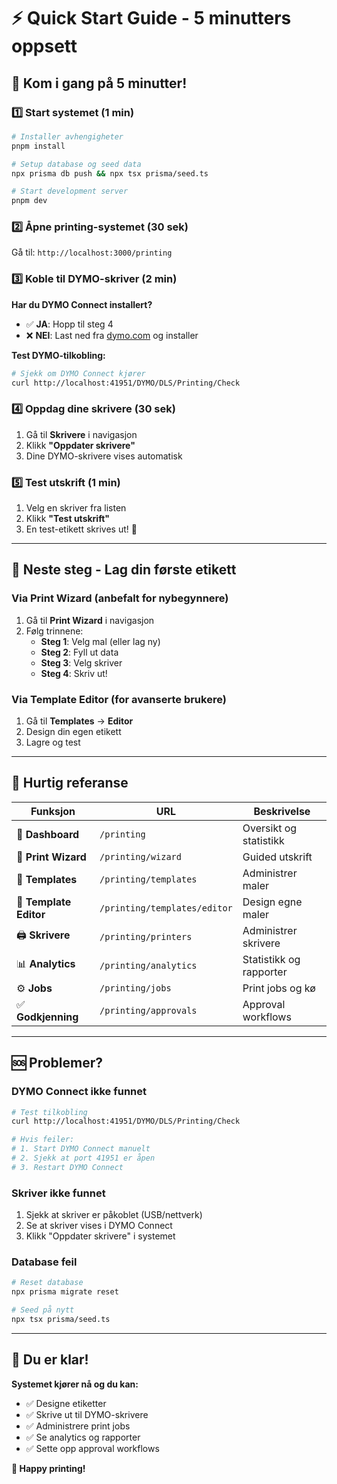 # ⚡ Quick Start Guide - 5 minutters oppsett

## 🚀 Kom i gang på 5 minutter!

### 1️⃣ **Start systemet** (1 min)
```bash
# Installer avhengigheter
pnpm install

# Setup database og seed data
npx prisma db push && npx tsx prisma/seed.ts

# Start development server
pnpm dev
```

### 2️⃣ **Åpne printing-systemet** (30 sek)
Gå til: `http://localhost:3000/printing`

### 3️⃣ **Koble til DYMO-skriver** (2 min)

**Har du DYMO Connect installert?**
- ✅ **JA**: Hopp til steg 4
- ❌ **NEI**: Last ned fra [dymo.com](https://www.dymo.com/support?cfid=DYMO-Connect-for-Desktop) og installer

**Test DYMO-tilkobling:**
```bash
# Sjekk om DYMO Connect kjører
curl http://localhost:41951/DYMO/DLS/Printing/Check
```

### 4️⃣ **Oppdag dine skrivere** (30 sek)
1. Gå til **Skrivere** i navigasjon
2. Klikk **"Oppdater skrivere"**
3. Dine DYMO-skrivere vises automatisk

### 5️⃣ **Test utskrift** (1 min)
1. Velg en skriver fra listen
2. Klikk **"Test utskrift"**
3. En test-etikett skrives ut! 🎉

---

## 🎯 Neste steg - Lag din første etikett

### Via Print Wizard (anbefalt for nybegynnere)
1. Gå til **Print Wizard** i navigasjon
2. Følg trinnene:
   - **Steg 1**: Velg mal (eller lag ny)
   - **Steg 2**: Fyll ut data
   - **Steg 3**: Velg skriver
   - **Steg 4**: Skriv ut!

### Via Template Editor (for avanserte brukere)
1. Gå til **Templates** → **Editor**
2. Design din egen etikett
3. Lagre og test

---

## 📝 Hurtig referanse

| Funksjon | URL | Beskrivelse |
|----------|-----|-------------|
| 🎯 **Dashboard** | `/printing` | Oversikt og statistikk |
| 🧙 **Print Wizard** | `/printing/wizard` | Guided utskrift |
| 📄 **Templates** | `/printing/templates` | Administrer maler |
| 🎨 **Template Editor** | `/printing/templates/editor` | Design egne maler |
| 🖨️ **Skrivere** | `/printing/printers` | Administrer skrivere |
| 📊 **Analytics** | `/printing/analytics` | Statistikk og rapporter |
| ⚙️ **Jobs** | `/printing/jobs` | Print jobs og kø |
| ✅ **Godkjenning** | `/printing/approvals` | Approval workflows |

---

## 🆘 Problemer?

### DYMO Connect ikke funnet
```bash
# Test tilkobling
curl http://localhost:41951/DYMO/DLS/Printing/Check

# Hvis feiler:
# 1. Start DYMO Connect manuelt
# 2. Sjekk at port 41951 er åpen
# 3. Restart DYMO Connect
```

### Skriver ikke funnet
1. Sjekk at skriver er påkoblet (USB/nettverk)
2. Se at skriver vises i DYMO Connect
3. Klikk "Oppdater skrivere" i systemet

### Database feil
```bash
# Reset database
npx prisma migrate reset

# Seed på nytt
npx tsx prisma/seed.ts
```

---

## 🎉 Du er klar!

**Systemet kjører nå og du kan:**
- ✅ Designe etiketter
- ✅ Skrive ut til DYMO-skrivere
- ✅ Administrere print jobs
- ✅ Se analytics og rapporter
- ✅ Sette opp approval workflows

**🚀 Happy printing!**